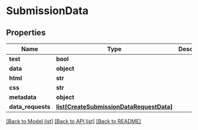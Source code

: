# SubmissionData

## Properties
Name | Type | Description | Notes
------------ | ------------- | ------------- | -------------
**test** | **bool** |  | [optional] 
**data** | **object** |  | 
**html** | **str** |  | [optional] 
**css** | **str** |  | [optional] 
**metadata** | **object** |  | [optional] 
**data_requests** | [**list[CreateSubmissionDataRequestData]**](CreateSubmissionDataRequestData.md) |  | [optional] 

[[Back to Model list]](../README.md#documentation-for-models) [[Back to API list]](../README.md#documentation-for-api-endpoints) [[Back to README]](../README.md)


